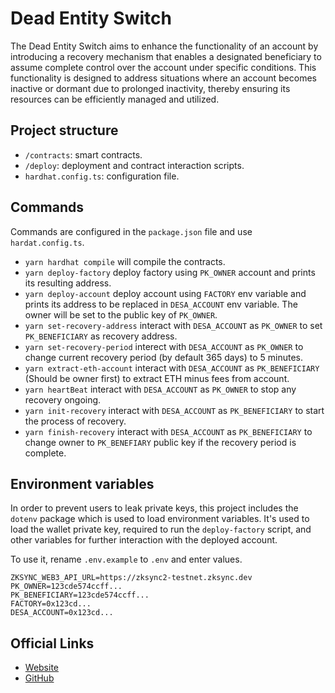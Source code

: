 # Dead Entity Switch

The Dead Entity Switch aims to enhance the functionality of an account by introducing a recovery mechanism that enables a designated beneficiary to assume complete control over the account under specific conditions. This functionality is designed to address situations where an account becomes inactive or dormant due to prolonged inactivity, thereby ensuring its resources can be efficiently managed and utilized.

## Project structure

- `/contracts`: smart contracts.
- `/deploy`: deployment and contract interaction scripts.
- `hardhat.config.ts`: configuration file.

## Commands

Commands are configured in the `package.json` file and use `hardat.config.ts`.

- `yarn hardhat compile` will compile the contracts.
- `yarn deploy-factory` deploy factory using `PK_OWNER` account and prints its resulting address.
- `yarn deploy-account` deploy account using `FACTORY` env variable and prints its address to be replaced in `DESA_ACCOUNT` env variable. The owner will be set to the public key of `PK_OWNER`.
- `yarn set-recovery-address` interact with `DESA_ACCOUNT` as `PK_OWNER` to set `PK_BENEFICIARY` as recovery address.
- `yarn set-recovery-period` interect with `DESA_ACCOUNT` as `PK_OWNER` to change current recovery period (by default 365 days) to 5 minutes.
- `yarn extract-eth-account` interact with `DESA_ACCOUNT` as `PK_BENEFICIARY` (Should be owner first) to extract ETH minus fees from account.
- `yarn heartBeat` interact with `DESA_ACCOUNT` as `PK_OWNER` to stop any recovery ongoing.
- `yarn init-recovery` interact with `DESA_ACCOUNT` as `PK_BENEFICIARY` to start the process of recovery.
- `yarn finish-recovery` interact with `DESA_ACCOUNT` as `PK_BENEFICIARY` to change owner to `PK_BENEFIARY` public key if the recovery period is complete.

## Environment variables

In order to prevent users to leak private keys, this project includes the `dotenv` package which is used to load environment variables. It's used to load the wallet private key, required to run the `deploy-factory` script, and other variables for further interaction with the deployed account.

To use it, rename `.env.example` to `.env` and enter values.

```
ZKSYNC_WEB3_API_URL=https://zksync2-testnet.zksync.dev
PK_OWNER=123cde574ccff...
PK_BENEFICIARY=123cde574ccff...
FACTORY=0x123cd...
DESA_ACCOUNT=0x123cd...
```

## Official Links

- [Website](https://bootnode.dev/)
- [GitHub](https://github.com/BootNodeDev/dead-entity-switch)
